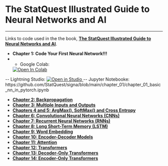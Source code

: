 # The StatQuest Illustrated Guide to Neural Networks and AI
----

Links to code used in the the book, **[The StatQuest Illustrated Guide to Neural Networks and AI]()**.

- **Chapter 1: Code Your First Neural Network!!!**
- - Google Colab: <a target="_blank" href="https://colab.research.google.com/github/StatQuest/signa/blob/main/chapter_01/chapter_01_basic_nn_in_pytorch.ipynb">
  <img src="https://colab.research.google.com/assets/colab-badge.svg" alt="Open In Colab"/>
</a>
-- Lightning Studio: <a target="_blank" href="https://lightning.ai/new?repo_url=https%3A%2F%2Fgithub.com%2FStatQuest%2Fsigna%2Fblob%2Fmain%2Fchapter_01%2Fchapter_01_basic_nn_in_pytorch.ipynb">
  <img src="https://pl-bolts-doc-images.s3.us-east-2.amazonaws.com/app-2/studio-badge.svg" alt="Open in Studio" />
</a>
-- Jupyter Notebooke: https://github.com/StatQuest/signa/blob/main/chapter_01/chapter_01_basic_nn_in_pytorch.ipynb

- **[Chapter 2: Backpropagation]()**
- **[Chapter 3: Multiple Inputs and Outputs]()**
- **[Chapters 4 and 5: ArgMax(), SoftMax() and Cross Entropy]()**
- **[Chapter 6: Convolutional Neural Networks (CNNs)]()**
- **[Chapter 7: Recurrent Neural Networks (RNNs)]()**
- **[Chapter 8: Long Short-Term Memory (LSTM)]()**
- **[Chapter 9: Word Embedding]()**
- **[Chapter 10: Encoder-Decoder Models]()**
- **[Chapter 11: Attention]()**
- **[Chapter 12: Transformers]()**
- **[Chapter 13: Decoder-Only Transformers]()**
- **[Chapter 14: Encoder-Only Transformers]()**
